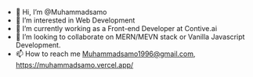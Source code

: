 - 👋 Hi, I’m @Muhammadsamo
- 👀 I’m interested in Web Development
- 🌱 I’m currently working as a Front-end Developer at Contive.ai 
- 💞️ I’m looking to collaborate on MERN/MEVN stack or Vanilla Javascript Development.
- 📫 How to reach me Muhammadsamo1996@gmail.com, https://muhammadsamo.vercel.app/

<!---
Muhammadsamo/Muhammadsamo is a ✨ special ✨ repository because its `README.md` (this file) appears on your GitHub profile.
You can click the Preview link to take a look at your changes.
--->
